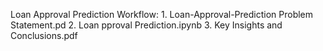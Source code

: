 Loan Approval Prediction
Workflow: 1. Loan-Approval-Prediction Problem Statement.pd
          2. Loan pproval Prediction.ipynb
          3. Key Insights and Conclusions.pdf
